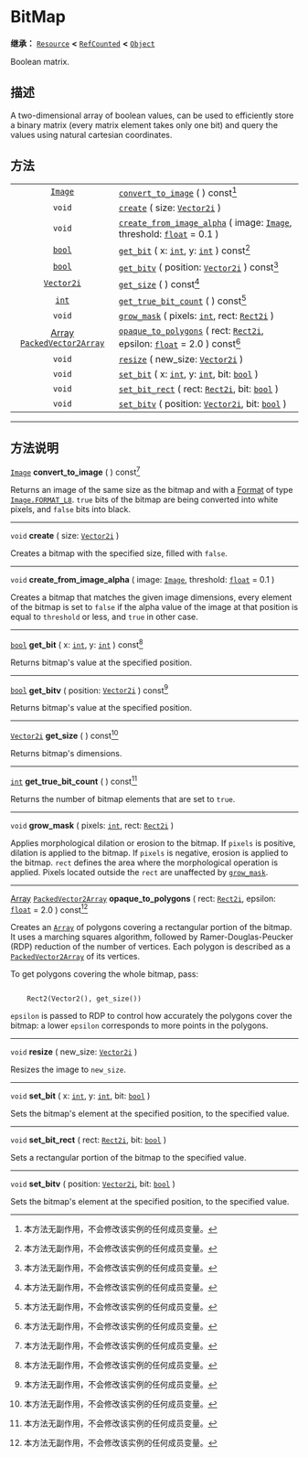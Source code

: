 <!-- ⚠ 请勿编辑本文件 ⚠ -->
<!-- 本文档使用脚本从 WeDot 引擎源码仓库生成。 -->
<!-- 生成脚本：https://github.com/WeDot-Engine/WeDot/tree/4.3/doc/tools/make_md.py； -->
<!-- 原文件：https://github.com/WeDot-Engine/WeDot/tree/4.3/doc/classes/BitMap.xml。 -->

<div id="_class_bitmap"></div>

# BitMap

**继承：** [`Resource`](class_resource.md) **<** [`RefCounted`](class_refcounted.md) **<** [`Object`](class_object.md)

Boolean matrix.

## 描述

A two-dimensional array of boolean values, can be used to efficiently store a binary matrix (every matrix element takes only one bit) and query the values using natural cartesian coordinates.

## 方法

|||
|:-:|:--|
| [`Image`](class_image.md)                                                   | [`convert_to_image`](class_bitmap.md#class_bitmap_method_convert_to_image) ( ) const[^const]                                                                                 |
| `void`                                                                      | [`create`](class_bitmap.md#class_bitmap_method_create) ( size: [`Vector2i`](class_vector2i.md) )                                                                             |
| `void`                                                                      | [`create_from_image_alpha`](class_bitmap.md#class_bitmap_method_create_from_image_alpha) ( image: [`Image`](class_image.md), threshold: [`float`](class_float.md) = 0.1 )    |
| [`bool`](class_bool.md)                                                     | [`get_bit`](class_bitmap.md#class_bitmap_method_get_bit) ( x: [`int`](class_int.md), y: [`int`](class_int.md) ) const[^const]                                                |
| [`bool`](class_bool.md)                                                     | [`get_bitv`](class_bitmap.md#class_bitmap_method_get_bitv) ( position: [`Vector2i`](class_vector2i.md) ) const[^const]                                                       |
| [`Vector2i`](class_vector2i.md)                                             | [`get_size`](class_bitmap.md#class_bitmap_method_get_size) ( ) const[^const]                                                                                                 |
| [`int`](class_int.md)                                                       | [`get_true_bit_count`](class_bitmap.md#class_bitmap_method_get_true_bit_count) ( ) const[^const]                                                                             |
| `void`                                                                      | [`grow_mask`](class_bitmap.md#class_bitmap_method_grow_mask) ( pixels: [`int`](class_int.md), rect: [`Rect2i`](class_rect2i.md) )                                            |
| [Array](class_array.md) [`PackedVector2Array`](class_packedvector2array.md) | [`opaque_to_polygons`](class_bitmap.md#class_bitmap_method_opaque_to_polygons) ( rect: [`Rect2i`](class_rect2i.md), epsilon: [`float`](class_float.md) = 2.0 ) const[^const] |
| `void`                                                                      | [`resize`](class_bitmap.md#class_bitmap_method_resize) ( new_size: [`Vector2i`](class_vector2i.md) )                                                                         |
| `void`                                                                      | [`set_bit`](class_bitmap.md#class_bitmap_method_set_bit) ( x: [`int`](class_int.md), y: [`int`](class_int.md), bit: [`bool`](class_bool.md) )                                |
| `void`                                                                      | [`set_bit_rect`](class_bitmap.md#class_bitmap_method_set_bit_rect) ( rect: [`Rect2i`](class_rect2i.md), bit: [`bool`](class_bool.md) )                                       |
| `void`                                                                      | [`set_bitv`](class_bitmap.md#class_bitmap_method_set_bitv) ( position: [`Vector2i`](class_vector2i.md), bit: [`bool`](class_bool.md) )                                       |

<!-- rst-class:: classref-section-separator -->

---

## 方法说明

<div id="_class_bitmap_method_convert_to_image"></div>

[`Image`](class_image.md) **convert_to_image** ( ) const[^const]<div id="class_bitmap_method_convert_to_image"></div>

Returns an image of the same size as the bitmap and with a [Format](#enum_image_format) of type [`Image.FORMAT_L8`](class_image.md#class_image_constant_format_l8). `true` bits of the bitmap are being converted into white pixels, and `false` bits into black.

<!-- rst-class:: classref-item-separator -->

---

<div id="_class_bitmap_method_create"></div>

`void` **create** ( size: [`Vector2i`](class_vector2i.md) )<div id="class_bitmap_method_create"></div>

Creates a bitmap with the specified size, filled with `false`.

<!-- rst-class:: classref-item-separator -->

---

<div id="_class_bitmap_method_create_from_image_alpha"></div>

`void` **create_from_image_alpha** ( image: [`Image`](class_image.md), threshold: [`float`](class_float.md) = 0.1 )<div id="class_bitmap_method_create_from_image_alpha"></div>

Creates a bitmap that matches the given image dimensions, every element of the bitmap is set to `false` if the alpha value of the image at that position is equal to `threshold` or less, and `true` in other case.

<!-- rst-class:: classref-item-separator -->

---

<div id="_class_bitmap_method_get_bit"></div>

[`bool`](class_bool.md) **get_bit** ( x: [`int`](class_int.md), y: [`int`](class_int.md) ) const[^const]<div id="class_bitmap_method_get_bit"></div>

Returns bitmap's value at the specified position.

<!-- rst-class:: classref-item-separator -->

---

<div id="_class_bitmap_method_get_bitv"></div>

[`bool`](class_bool.md) **get_bitv** ( position: [`Vector2i`](class_vector2i.md) ) const[^const]<div id="class_bitmap_method_get_bitv"></div>

Returns bitmap's value at the specified position.

<!-- rst-class:: classref-item-separator -->

---

<div id="_class_bitmap_method_get_size"></div>

[`Vector2i`](class_vector2i.md) **get_size** ( ) const[^const]<div id="class_bitmap_method_get_size"></div>

Returns bitmap's dimensions.

<!-- rst-class:: classref-item-separator -->

---

<div id="_class_bitmap_method_get_true_bit_count"></div>

[`int`](class_int.md) **get_true_bit_count** ( ) const[^const]<div id="class_bitmap_method_get_true_bit_count"></div>

Returns the number of bitmap elements that are set to `true`.

<!-- rst-class:: classref-item-separator -->

---

<div id="_class_bitmap_method_grow_mask"></div>

`void` **grow_mask** ( pixels: [`int`](class_int.md), rect: [`Rect2i`](class_rect2i.md) )<div id="class_bitmap_method_grow_mask"></div>

Applies morphological dilation or erosion to the bitmap. If `pixels` is positive, dilation is applied to the bitmap. If `pixels` is negative, erosion is applied to the bitmap. `rect` defines the area where the morphological operation is applied. Pixels located outside the `rect` are unaffected by [`grow_mask`](class_bitmap.md#class_bitmap_method_grow_mask).

<!-- rst-class:: classref-item-separator -->

---

<div id="_class_bitmap_method_opaque_to_polygons"></div>

[Array](class_array.md) [`PackedVector2Array`](class_packedvector2array.md) **opaque_to_polygons** ( rect: [`Rect2i`](class_rect2i.md), epsilon: [`float`](class_float.md) = 2.0 ) const[^const]<div id="class_bitmap_method_opaque_to_polygons"></div>

Creates an [`Array`](class_array.md) of polygons covering a rectangular portion of the bitmap. It uses a marching squares algorithm, followed by Ramer-Douglas-Peucker (RDP) reduction of the number of vertices. Each polygon is described as a [`PackedVector2Array`](class_packedvector2array.md) of its vertices.

To get polygons covering the whole bitmap, pass:

```

    Rect2(Vector2(), get_size())
```

 `epsilon` is passed to RDP to control how accurately the polygons cover the bitmap: a lower `epsilon` corresponds to more points in the polygons.



<!-- rst-class:: classref-item-separator -->

---

<div id="_class_bitmap_method_resize"></div>

`void` **resize** ( new_size: [`Vector2i`](class_vector2i.md) )<div id="class_bitmap_method_resize"></div>

Resizes the image to `new_size`.

<!-- rst-class:: classref-item-separator -->

---

<div id="_class_bitmap_method_set_bit"></div>

`void` **set_bit** ( x: [`int`](class_int.md), y: [`int`](class_int.md), bit: [`bool`](class_bool.md) )<div id="class_bitmap_method_set_bit"></div>

Sets the bitmap's element at the specified position, to the specified value.

<!-- rst-class:: classref-item-separator -->

---

<div id="_class_bitmap_method_set_bit_rect"></div>

`void` **set_bit_rect** ( rect: [`Rect2i`](class_rect2i.md), bit: [`bool`](class_bool.md) )<div id="class_bitmap_method_set_bit_rect"></div>

Sets a rectangular portion of the bitmap to the specified value.

<!-- rst-class:: classref-item-separator -->

---

<div id="_class_bitmap_method_set_bitv"></div>

`void` **set_bitv** ( position: [`Vector2i`](class_vector2i.md), bit: [`bool`](class_bool.md) )<div id="class_bitmap_method_set_bitv"></div>

Sets the bitmap's element at the specified position, to the specified value.

[^virtual]: 本方法通常需要用户覆盖才能生效。
[^const]: 本方法无副作用，不会修改该实例的任何成员变量。
[^vararg]: 本方法除了能接受在此处描述的参数外，还能够继续接受任意数量的参数。
[^constructor]: 本方法用于构造某个类型。
[^static]: 调用本方法无需实例，可直接使用类名进行调用。
[^operator]: 本方法描述的是使用本类型作为左操作数的有效运算符。
[^bitfield]: 这个值是由下列位标志构成位掩码的整数。
[^void]: 无返回值。
